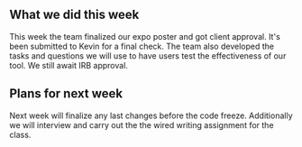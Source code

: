 ## What we did this week
This week the team finalized our expo poster and got client approval. It's been submitted to Kevin for a final check. The team also developed the tasks and questions we will use to have users test the effectiveness of our tool. We still await IRB approval. 
## Plans for next week
Next week will finalize any last changes before the code freeze. Additionally we will interview and carry out the the wired writing assignment for the class.